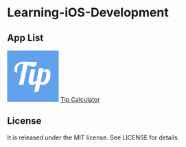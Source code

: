 # Learning-iOS-Development

## App List

![](https://raw.githubusercontent.com/shunfan/Learning-iOS-Development/master/Tip%20Calculator/Tip%20Calculator/Assets.xcassets/AppIcon.appiconset/AppIcon%402x.png) [Tip Calculator](https://github.com/shunfan/Learning-iOS-Development/tree/master/Tip%20Calculator)

## License
It is released under the MIT license. See LICENSE for details.
